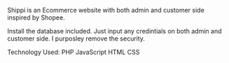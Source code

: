 Shippi is an Ecommerce website with both admin and customer side inspired by Shopee. 

Install the database included.
Just input any credintials on both admin and customer side. I purposley remove the security.

Technology Used:
PHP
JavaScript
HTML 
CSS
